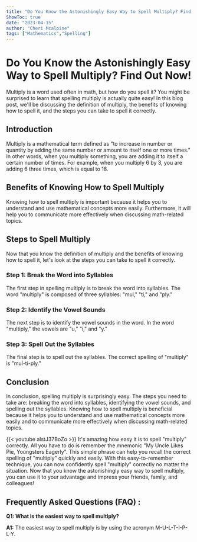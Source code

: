 ```yaml
---
title: "Do You Know the Astonishingly Easy Way to Spell Multiply? Find Out Now!"
ShowToc: true 
date: "2023-04-15"
author: "Cheri Mcalpine" 
tags: ["Mathematics","Spelling"]
---
```

# Do You Know the Astonishingly Easy Way to Spell Multiply? Find Out Now!

Multiply is a word used often in math, but how do you spell it? You might be surprised to learn that spelling multiply is actually quite easy! In this blog post, we'll be discussing the definition of multiply, the benefits of knowing how to spell it, and the steps you can take to spell it correctly.

## Introduction 

Multiply is a mathematical term defined as "to increase in number or quantity by adding the same number or amount to itself one or more times." In other words, when you multiply something, you are adding it to itself a certain number of times. For example, when you multiply 6 by 3, you are adding 6 three times, which is equal to 18.

## Benefits of Knowing How to Spell Multiply

Knowing how to spell multiply is important because it helps you to understand and use mathematical concepts more easily. Furthermore, it will help you to communicate more effectively when discussing math-related topics.

## Steps to Spell Multiply

Now that you know the definition of multiply and the benefits of knowing how to spell it, let's look at the steps you can take to spell it correctly.

### Step 1: Break the Word into Syllables

The first step in spelling multiply is to break the word into syllables. The word "multiply" is composed of three syllables: "mul," "ti," and "ply."

### Step 2: Identify the Vowel Sounds

The next step is to identify the vowel sounds in the word. In the word "multiply," the vowels are "u," "i," and "y."

### Step 3: Spell Out the Syllables

The final step is to spell out the syllables. The correct spelling of "multiply" is "mul-ti-ply."

## Conclusion

In conclusion, spelling multiply is surprisingly easy. The steps you need to take are: breaking the word into syllables, identifying the vowel sounds, and spelling out the syllables. Knowing how to spell multiply is beneficial because it helps you to understand and use mathematical concepts more easily and to communicate more effectively when discussing math-related topics.

{{< youtube alstJ37BoZo >}} 
It's amazing how easy it is to spell "multiply" correctly. All you have to do is remember the mnemonic "My Uncle Likes Pie, Youngsters Eagerly". This simple phrase can help you recall the correct spelling of "multiply" quickly and easily. With this easy-to-remember technique, you can now confidently spell "multiply" correctly no matter the situation. Now that you know the astonishingly easy way to spell multiply, you can use it to your advantage and impress your friends, family, and colleagues!

## Frequently Asked Questions (FAQ) :
**Q1: What is the easiest way to spell multiply?**

**A1:** The easiest way to spell multiply is by using the acronym M-U-L-T-I-P-L-Y.






